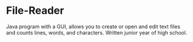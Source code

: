 File-Reader
===========

Java program with a GUI, allows you to create or open and edit text files and counts lines, words, and characters. Written junior year of high school.
